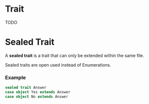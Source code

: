 # Trait
TODO

# Sealed Trait
A **sealed trait** is a trait that can only be extended within the same file.

Sealed traits are open used instead of Enumerations.

### Example

```scala
sealed trait Answer
case object Yes extends Answer
case object No extends Answer
```
